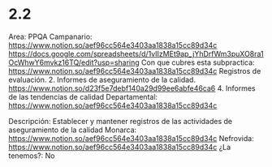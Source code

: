 # 2.2

Area: PPQA
Campanario: 
https://www.notion.so/aef96cc564e3403aa1838a15cc89d34c 
https://docs.google.com/spreadsheets/d/1vIIzMEt9ap_jYhDrfWm3puXO8ra1OcWhwY6mvkz16TQ/edit?usp=sharing
Con que cubres esta subpractica: https://www.notion.so/aef96cc564e3403aa1838a15cc89d34c 
Registros de evaluación.
2. Informes de aseguramiento de la calidad.
https://www.notion.so/d23f5e7debf140a29d99ee6abfe46ca6
4. Informes de las tendencias de calidad
Departamental: https://www.notion.so/aef96cc564e3403aa1838a15cc89d34c 

Descripción: Establecer y mantener registros de las actividades de aseguramiento de la calidad
Monarca: 
https://www.notion.so/aef96cc564e3403aa1838a15cc89d34c 
Nefrovida: 
https://www.notion.so/aef96cc564e3403aa1838a15cc89d34c 
¿La tenemos?: No